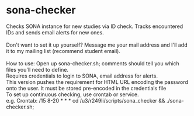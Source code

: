 # sona-checker
Checks SONA instance for new studies via ID check. Tracks encountered IDs and sends email alerts for new ones.
<br>
<br>
Don't want to set it up yourself? Message me your mail address and I'll add it to my mailing list (recommend student email).
<br>
<br>
How to use:
Open up sona-checker.sh; comments should tell you which files you'll need to define.
<br> 
Requires credentials to login to SONA, email address for alerts.
<br>
This version pushes the requirement for HTML URL encoding the password onto the user.
It must be stored pre-encoded in the credentials file
<br>
To set up continuous checking, use crontab or service.
<br>
e.g. Crontab: /15 8-20 * * * cd /u3/r249li/scripts/sona_checker && ./sona-checker.sh;


